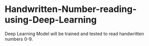 # Handwritten-Number-reading-using-Deep-Learning
Deep Learning Model will be trained and tested to read handwritten numbers 0-9. 
